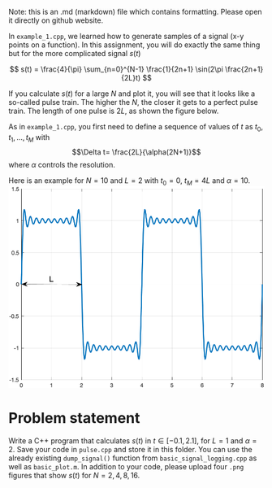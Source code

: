 Note: this is an .md (markdown) file which contains formatting. Please open it directly on github website.

In `example_1.cpp`, we learned how to generate samples of a signal (x-y points on a function). In this assignment, you will do exactly the same thing but for the more complicated signal $s(t)$

$$ s(t) = \frac{4}{\pi} \sum_{n=0}^{N-1} \frac{1}{2n+1} \sin(2\pi \frac{2n+1}{2L}t) $$

If you calculate $s(t)$ for a large $N$ and plot it, you will see that it looks like a so-called pulse train. The higher the $N$, the closer it gets to a perfect pulse train. The length of one pulse is $2L$, as shown the figure below.

As in `example_1.cpp`, you first need to define a sequence of values of $t$ as $t_0, t_1, \ldots, t_{M}$ with 
$$\Delta t= \frac{2L}{\alpha(2N+1)}$$
where $\alpha$ controls the resolution. 

Here is an example for $N=10$ and $L=2$ with $t_0=0$, $t_M=4L$ and $\alpha=10$.
![pulse train](graphics/pulse_N10_L2.png)
 
# Problem statement
Write a C++ program that calculates $s(t)$ in $t\in[-0.1,2.1]$, for $L=1$ and $\alpha=2$. 
Save your code in `pulse.cpp` and store it in this folder. You can use the already existing `dump_signal()` function from `basic_signal_logging.cpp` as well as `basic_plot.m`. In addition to your code, please upload four `.png` figures that show $s(t)$ for $N=2, 4, 8, 16$.
